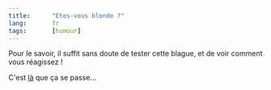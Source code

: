 ```yaml
--- 
title:      "Etes-vous blonde ?" 
lang:       fr 
tags:       [humour]
---
```


Pour le savoir, il suffit sans doute de tester cette blague, et de voir comment vous réagissez !


C'est [là](http://www.prendreuncafe.com/blog/2006/01/05/368-muhahahaha) que ça se passe…
